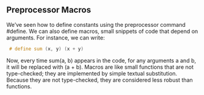 ## Preprocessor Macros

We’ve seen how to define constants using the preprocessor command #define. We can also
define macros, small snippets of code that depend on arguments. For instance, we can write:
```cpp
 # define sum (x, y) (x + y)
 ```
Now, every time sum(a, b) appears in the code, for any arguments a and b, it will be
replaced with (a + b).
Macros are like small functions that are not type-checked; they are implemented by simple
textual substitution. Because they are not type-checked, they are considered less robust
than functions.

